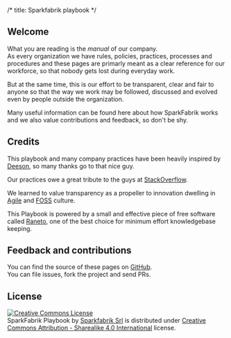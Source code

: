 /*
title: Sparkfabrik playbook
*/

## Welcome

What you are reading is the _manual_ of our company.  
As every organization we have rules, policies, practices, processes and procedures and these pages are primarly meant as a clear reference for our workforce, so that nobody gets lost during everyday work.

But at the same time, this is our effort to be transparent, clear and fair to anyone so that the way we work may be followed, discussed and evolved even by people outside the organization.

Many useful information can be found here about how SparkFabrik works and we also value contributions and feedback, so don't be shy.

## Credits

This playbook and many company practices have been heavily inspired by [Deeson](https://www.deeson.co.uk/), so many thanks go to that nice guy.

Our practices owe a great tribute to the guys at [StackOverflow](https://stackoverflow.com/).

We learned to value transparency as a propeller to innovation dwelling in [Agile](https://agilemanifesto.org/) and [FOSS](https://www.fsf.org/) culture.

This Playbook is powered by a small and effective piece of free software called [Raneto](http://raneto.com/), one of the best choice for minimum effort knowledgebase keeping.

## Feedback and contributions

You can find the source of these pages on [GitHub](https://github.com/sparkfabrik/company-playbook).  
You can file issues, fork the project and send PRs.

## License

<a rel="license" href="http://creativecommons.org/licenses/by-sa/4.0/"><img alt="Creative Commons License" style="border-width:0" src="https://i.creativecommons.org/l/by-sa/4.0/88x31.png" /></a><br /><span xmlns:dct="http://purl.org/dc/terms/" property="dct:title">SparkFabrik Playbook</span> by <a xmlns:cc="http://creativecommons.org/ns#" href="https://www.sparkfabrik.com" property="cc:attributionName" rel="cc:attributionURL">Sparkfabrik Srl</a> is distributed under <a rel="license" href="http://creativecommons.org/licenses/by-sa/4.0/">Creative Commons Attribution - Sharealike 4.0 International</a> license.